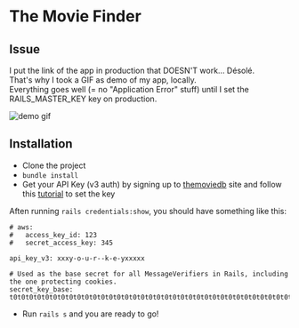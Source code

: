 # The Movie Finder

## Issue

I put the link of the app in production that DOESN'T work... Désolé.  
That's why I took a GIF as demo of my app, locally.  
Everything goes well (= no "Application Error" stuff) until I set the RAILS_MASTER_KEY key on production.

![demo gif](http://g.recordit.co/RHxJfM0Mx6.gif)

## Installation

- Clone the project
- `bundle install`
- Get your API Key (v3 auth) by signing up to [themoviedb](https://www.themoviedb.org/) site and follow this [tutorial](https://www.viget.com/articles/storing-secret-credentials-in-rails-5-2-and-up/) to set the key

Aften running `rails credentials:show`, you should have something like this:

```
# aws:
#   access_key_id: 123
#   secret_access_key: 345

api_key_v3: xxxy-o-u-r--k-e-yxxxxx

# Used as the base secret for all MessageVerifiers in Rails, including the one protecting cookies.
secret_key_base: t0t0t0t0t0t0t0t0t0t0t0t0t0t0t0t0t0t0t0t0t0t0t0t0t0t0t0t0t0t0t0t0t0t0t0t0t0t0t0t0t0t0t0t0t0
```

- Run `rails s` and you are ready to go!
